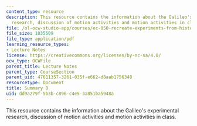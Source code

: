 ```yaml
---
content_type: resource
description: This resource contains the information about the Galileo's experimental
  research, discussion of motion activities and motion activities in class.
file: /ol-ocw-studio-app/courses/ec-050-recreate-experiments-from-history-inform-the-future-from-the-past-galileo-january-iap-2010/dd9a279f5b3bc896c4e53a851ba5948a_MITEC_050IAP10_sum08.pdf
file_size: 1035509
file_type: application/pdf
learning_resource_types:
- Lecture Notes
license: https://creativecommons.org/licenses/by-nc-sa/4.0/
ocw_type: OCWFile
parent_title: Lecture Notes
parent_type: CourseSection
parent_uid: 47611357-3261-035f-e662-d8aab1756348
resourcetype: Document
title: Summary 8
uid: dd9a279f-5b3b-c896-c4e5-3a851ba5948a
---
```

This resource contains the information about the Galileo's experimental research, discussion of motion activities and motion activities in class.